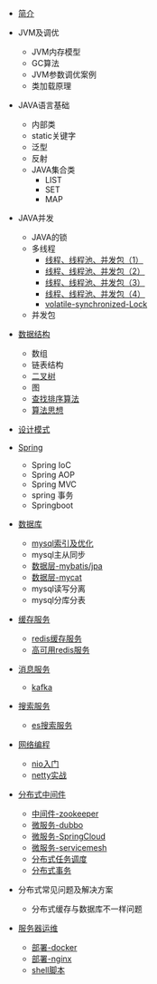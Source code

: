 * [简介](README.md)

* JVM及调优

  * JVM内存模型
  * GC算法
  * JVM参数调优案例
  * 类加载原理

* JAVA语言基础

  * 内部类
  * static关键字
  * 泛型
  * 反射
  * JAVA集合类
    * LIST
    * SET
    * MAP

* JAVA并发

  * JAVA的锁
  * 多线程
    * [线程、线程池、并发包（1）](thread/thread-1.md)
    * [线程、线程池、并发包（2）](thread/thread-2.md)
    * [线程、线程池、并发包（3）](thread/thread-3.md)
    * [线程、线程池、并发包（4）](thread/thread-4.md)
    * [volatile-synchronized-Lock](thread/concurrent-compare.md)
  * 并发包

* [数据结构](data-structure/data-structure.md)

  * 数组
  * 链表结构
  * [二叉树](data-structure/binary-tree.md)
  * 图
  * [查找排序算法](data-structure/algorithm_sort_search.md)
  * [算法思想](data-structure/algorithm_thinking.md)

* [设计模式](design-pattern/design-pattern.md)

* [Spring](microservice/spring.md)

  * Spring IoC
  * Spring AOP
  * Spring MVC
  * spring 事务
  * Springboot

* [数据库](data-access-layer/data-access-layer.md)

  * [mysql索引及优化](database/mysql.md)
  * mysql主从同步
  * [数据层-mybatis/jpa](data-access-layer/mybatis-jpa.md)
  * [数据层-mycat](data-access-layer/mycat.md)
  * mysql读写分离
  * mysql分库分表

* [缓存服务](cache/cache.md)

  * [redis缓存服务](cache/redis.md)
  * [高可用redis服务](cache/redis-high-available.md)

* [消息服务](message/message.md)

  * [kafka](message/kafka.md)

* [搜索服务](search/search.md)

  * [es搜索服务](search/elasticsearch.md)

* [网络编程](netty/netty.md)

  * [nio入门](netty/nio.md)
  * [netty实战](netty/netty-in-action.md)

* [分布式中间件](microservice/microservice.md)

  * [中间件-zookeeper](microservice/zookeeper.md)
  * [微服务-dubbo](microservice/dubbo.md)
  * [微服务-SpringCloud](microservice/springcloud.md)
  * [微服务-servicemesh](microservice/servicemesh.md)
  * [分布式任务调度](microservice/job.md)
  * [分布式事务](microservice/distribution-transaction.md)

* 分布式常见问题及解决方案

  * 分布式缓存与数据库不一样问题

* [服务器运维](server/server-maintain.md)

  * [部署-docker](server/docker.md)
  * [部署-nginx](server/nginx.md)
  * [shell脚本](server/shell.md)

  











